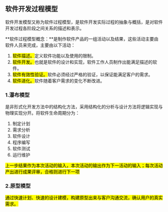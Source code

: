 ## 软件开发过程模型

软件开发模型又称为软件过程模型，是软件开发实际过程的抽象与概括，是对软件开发过程各阶段之间关系的描述和表示。

**软件过程模型概念：**是制作软件产品的一组活动以及结果，这些活动主要由软件人员来完成，主要由以下活动：
1. <mark>软件描述。</mark>定义软件功能以及使用的限制。
2. <mark>软件开发。</mark>也就是软件的设计和实现，软件工作人员制作出能满足描述的软件。
3. <mark>软件有效性验证。</mark>软件必须经过严格的验证，以保证能满足客户的需求。
4. <mark>软件进化。</mark>软件随着客户需求的变化不断改进。

### 1.瀑布模型
是非形式化开发方法中的结构化方法，采用结构化的分析与设计方法将逻辑实现与物理实现分开。将软件生命周期分为：

1. 制定计划
2. 需求分析
3. 软件设计
4. 程序编写
5. 软件测试
6. 运行维护

<mark>上一步结果作为本次活动的输入，本次活动的输出作为下一活动的输入；每次活动产出进行成果评审，合格则进行下一项</mark>

### 2.原型模型

<mark>通过快速计划、快速的设计建模，构建原型出来与客户沟通交流，确认用户的真实需求。</mark>